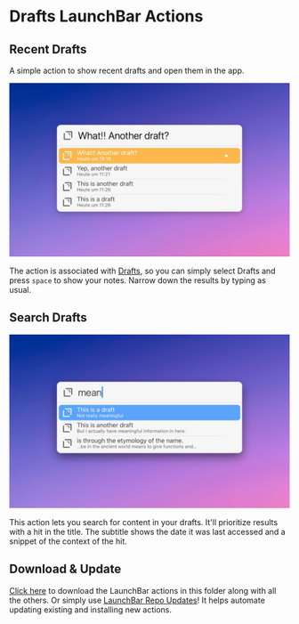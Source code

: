 # Drafts LaunchBar Actions 


## Recent Drafts 

A simple action to show recent drafts and open them in the app.

<img src="01.jpg" width="726"/>

The action is associated with [Drafts](https://getdrafts.com/), so you can simply select Drafts and press `space` to show your notes. Narrow down the results by typing as usual.


## Search Drafts

<img src="02.jpg" width="726"/>

This action lets you search for content in your drafts. It'll prioritize results with a hit in the title. The subtitle shows the date it was last accessed and a snippet of the context of the hit.

## Download & Update

[Click here](https://github.com/Ptujec/LaunchBar/archive/refs/heads/master.zip) to download the LaunchBar actions in this folder along with all the others. Or simply use [LaunchBar Repo Updates](https://github.com/Ptujec/LaunchBar/tree/master/LB-Repo-Updates#launchbar-repo-updates-action)! It helps automate updating existing and installing new actions.